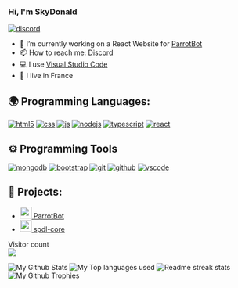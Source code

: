 ### Hi, I'm SkyDonald

[![discord](https://discord.com/api/guilds/745955508640415764/widget.png)](https://discord.gg/AUfTUJA)



- 🔭 I’m currently working on a React Website for [ParrotBot](https://parrotbot.ga)
- 📫 How to reach me: [Discord](https://discord.com/users/764213893815468042)
- 💻 I use [Visual Studio Code](https://code.visualstudio.com)
- 🥖 I live in France


## 🌍 Programming Languages:
<p>
  <a href="https://developer.mozilla.org/docs/Web/HTML"><img alt="html5" src="https://img.shields.io/badge/-HTML5-E34F26?style=flat-square&logo=html5&logoColor=white" /></a>
  <a href="https://developer.mozilla.org/docs/Web/CSS"><img alt="css" src="https://img.shields.io/badge/-CSS-00A6FF?style=flat-square&logo=css3&logoColor=white" /></a>
  <a href="https://developer.mozilla.org/docs/Web/JavaScript"><img alt="js" src="https://img.shields.io/badge/-Javascript-FFEE00?style=flat-square&logo=javascript&logoColor=black" /></a>
  <a href="https://nodejs.org"><img alt="nodejs" src="https://img.shields.io/badge/-NodeJS-43853D?style=flat-square&logo=Node.js&logoColor=white" /></a>
  <a href="https://www.typescriptlang.org"><img alt="typescript" src="https://img.shields.io/badge/-Typescript-007acc?style=flat-square&logo=typescript&logoColor=white" /></a>
  <a href="https://reactjs.org"><img alt="react" src="https://img.shields.io/badge/-React-61DAFB?style=flat-square&logo=react&logoColor=black" /></a>
</p>

## ⚙️ Programming Tools
<p>
  <a href="https://www.mongodb.com"><img alt="mongodb" src="https://img.shields.io/badge/-MongoDB-589636?style=flat-square&logo=mongodb&logoColor=white" /></a>
  <a href="https://getbootstrap.com"><img alt="bootstrap" src="https://img.shields.io/badge/-Bootstrap-563D7C?style=flat-square&logo=bootstrap&logoColor=white" /></a>
  <a href="https://git-scm.com"><img alt="git" src="https://img.shields.io/badge/-Git-E94E31?style=flat-square&logo=git&logoColor=white" /></a>
  <a href="https://github.com"><img alt="github" src="https://img.shields.io/badge/-GitHub-161616?style=flat-square&logo=github&logoColor=white" /></a>
  <a href="https://code.visualstudio.com"><img alt="vscode" src="https://img.shields.io/badge/-Visual%20Studio%20Code-0078d7?style=flat-square&logo=visual-studio-code&logoColor=white" /></a>
</p>

## 🚩 Projects:
- [<img src="https://cdn.discordapp.com/avatars/764418734747549696/9c6531bfbbb6982a8b95a1ea83af698d.png" width="24"/> ParrotBot](https://parrotbot.ga)
- [<img src="https://i.imgur.com/5SkCBK4.png" width="24"/> spdl-core](https://www.npmjs.com/package/spdl-core)


<p align="left"> 
  Visitor count<br>
  <img src="https://profile-counter.glitch.me/SkyDonald/count.svg" />
</p>

<img alt="My Github Stats" src="https://github-readme-stats.vercel.app/api?username=SkyDonald&show_icons=true&hide_border=true&theme=tokyonight" />
<img alt="My Top languages used" src="https://github-readme-stats.vercel.app/api/top-langs?username=skydonald&show_icons=true&theme=tokyonight&layout=compact" />
<img alt="Readme streak stats" src="https://github-readme-streak-stats.herokuapp.com/?user=SkyDonald&theme=tokyonight"/>
<img alt="My Github Trophies" src="https://github-profile-trophy.vercel.app/?username=SkyDonald&theme=dracula" />
